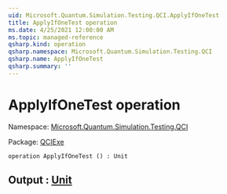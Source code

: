 ```yaml
---
uid: Microsoft.Quantum.Simulation.Testing.QCI.ApplyIfOneTest
title: ApplyIfOneTest operation
ms.date: 4/25/2021 12:00:00 AM
ms.topic: managed-reference
qsharp.kind: operation
qsharp.namespace: Microsoft.Quantum.Simulation.Testing.QCI
qsharp.name: ApplyIfOneTest
qsharp.summary: ''
---
```


# ApplyIfOneTest operation

Namespace: [Microsoft.Quantum.Simulation.Testing.QCI](xref:Microsoft.Quantum.Simulation.Testing.QCI)

Package: [QCIExe](https://nuget.org/packages/QCIExe)




```qsharp
operation ApplyIfOneTest () : Unit
```


## Output : [Unit](xref:microsoft.quantum.qsharp.valueliterals#unit-literal)

